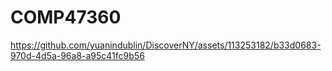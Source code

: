 # COMP47360




https://github.com/yuanindublin/DiscoverNY/assets/113253182/b33d0683-970d-4d5a-96a8-a95c41fc9b56

